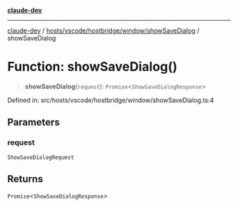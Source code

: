 [**claude-dev**](../../../../../../README.md)

***

[claude-dev](../../../../../../README.md) / [hosts/vscode/hostbridge/window/showSaveDialog](../README.md) / showSaveDialog

# Function: showSaveDialog()

> **showSaveDialog**(`request`): `Promise`\<`ShowSaveDialogResponse`\>

Defined in: src/hosts/vscode/hostbridge/window/showSaveDialog.ts:4

## Parameters

### request

`ShowSaveDialogRequest`

## Returns

`Promise`\<`ShowSaveDialogResponse`\>

